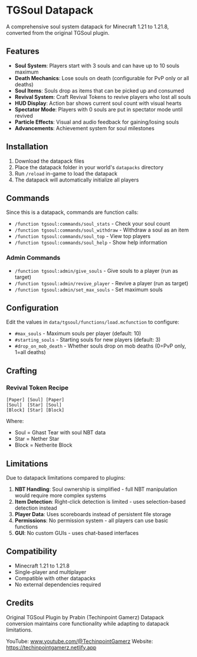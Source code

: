 # TGSoul Datapack

A comprehensive soul system datapack for Minecraft 1.21 to 1.21.8, converted from the original TGSoul plugin.

## Features

- **Soul System**: Players start with 3 souls and can have up to 10 souls maximum
- **Death Mechanics**: Lose souls on death (configurable for PvP only or all deaths)
- **Soul Items**: Souls drop as items that can be picked up and consumed
- **Revival System**: Craft Revival Tokens to revive players who lost all souls
- **HUD Display**: Action bar shows current soul count with visual hearts
- **Spectator Mode**: Players with 0 souls are put in spectator mode until revived
- **Particle Effects**: Visual and audio feedback for gaining/losing souls
- **Advancements**: Achievement system for soul milestones

## Installation

1. Download the datapack files
2. Place the datapack folder in your world's `datapacks` directory
3. Run `/reload` in-game to load the datapack
4. The datapack will automatically initialize all players

## Commands

Since this is a datapack, commands are function calls:

- `/function tgsoul:commands/soul_stats` - Check your soul count
- `/function tgsoul:commands/soul_withdraw` - Withdraw a soul as an item
- `/function tgsoul:commands/soul_top` - View top players
- `/function tgsoul:commands/soul_help` - Show help information

### Admin Commands

- `/function tgsoul:admin/give_souls` - Give souls to a player (run as target)
- `/function tgsoul:admin/revive_player` - Revive a player (run as target)
- `/function tgsoul:admin/set_max_souls` - Set maximum souls

## Configuration

Edit the values in `data/tgsoul/functions/load.mcfunction` to configure:

- `#max_souls` - Maximum souls per player (default: 10)
- `#starting_souls` - Starting souls for new players (default: 3)
- `#drop_on_mob_death` - Whether souls drop on mob deaths (0=PvP only, 1=all deaths)

## Crafting

### Revival Token Recipe
```
[Paper] [Soul] [Paper]
[Soul]  [Star] [Soul]
[Block] [Star] [Block]
```

Where:
- Soul = Ghast Tear with soul NBT data
- Star = Nether Star
- Block = Netherite Block

## Limitations

Due to datapack limitations compared to plugins:

1. **NBT Handling**: Soul ownership is simplified - full NBT manipulation would require more complex systems
2. **Item Detection**: Right-click detection is limited - uses selection-based detection instead
3. **Player Data**: Uses scoreboards instead of persistent file storage
4. **Permissions**: No permission system - all players can use basic functions
5. **GUI**: No custom GUIs - uses chat-based interfaces

## Compatibility

- Minecraft 1.21 to 1.21.8
- Single-player and multiplayer
- Compatible with other datapacks
- No external dependencies required

## Credits

Original TGSoul Plugin by Prabin (Techinpoint Gamerz)
Datapack conversion maintains core functionality while adapting to datapack limitations.

YouTube: www.youtube.com/@TechinpointGamerz
Website: https://techinpointgamerz.netlify.app